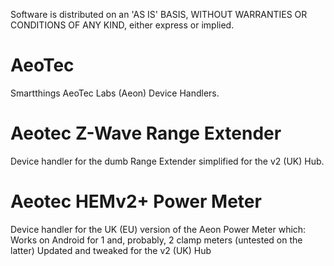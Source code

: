 Software is distributed on an 'AS IS' BASIS, WITHOUT WARRANTIES OR CONDITIONS OF ANY KIND, either express or implied.
# AeoTec
Smartthings AeoTec Labs (Aeon) Device Handlers.
# Aeotec Z-Wave Range Extender
Device handler for the dumb Range Extender simplified for the v2 (UK) Hub.
# Aeotec HEMv2+ Power Meter
Device handler for the UK (EU) version of the Aeon Power Meter which:
    Works on Android for 1 and, probably, 2 clamp meters (untested on the latter) 
    Updated and tweaked for the v2 (UK) Hub
